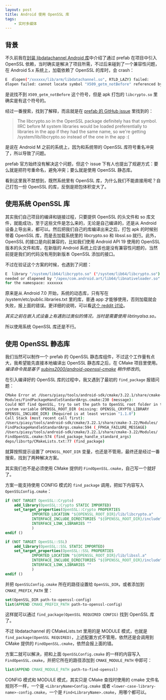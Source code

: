 ```yaml
---
layout: post
title: Android 使用 OpenSSL 库
tags:
    - 实时多媒体
---
```


## 背景

不久前我在[封装 libdatachannel Android 库](/2023/04/08/libdatachannel-native/index.html)中介绍了通过 prefab 在项目中引入 OpenSSL 依赖，当时确实是解决了项目所需，不过后来碰到了一个兼容性问题，在 Android 5.x 系统上，加载依赖了 OpenSSL 的库时，会 crash：

```bash
E  dlopen("/xxxxxx/lib/arm/libdatachannel.so", RTLD_LAZY) failed: 
dlopen failed: cannot locate symbol "X509_getm_notBefore" referenced by "libdatachannel.so"...
```

是说找不到 `X509_getm_notBefore` 这个符号，但是 apk 打包的 `libcrypto.so` 里确实是有这个符号的。

经过一番搜索，找到了解释，而且就是在 [prefab 的 GitHub issue](https://github.com/google/prefab/issues/112#issuecomment-678484426) 里找到的：

> The libcrypto.so in the OpenSSL package definitely has that symbol.
> IIRC before M system libraries would be loaded preferentially to libraries in the app if they had the same name, so we're getting /system/lib/libcrypto.so instead of the one in the app :(

是说在 Android M 之前的系统上，因为和系统带的 OpenSSL 库符号重名冲突了，所以导致了问题。

prefab 官方始终没有解决这个问题，但这个 issue 下有人也提出了规避方式：要么就是把符号重命名，避免冲突；要么就是使用 OpenSSL 静态库。

看到这里我不禁想到，既然系统里有 OpenSSL 库，为什么我们不能直接用呢？自己打包一份 OpenSSL 的库，反倒是把包体积变大了。

## 使用系统 OpenSSL 库

其实我们自己项目的编译和链接过程，只要提供 OpenSSL 的头文件和 so 库文件，就能成功，至于这些文件是怎么来的，无论是自己编译的，还是从 Android 设备上导出来，都可以。然后把我们自己的库编译出来之后，打包 apk 的时候别带着 OpenSSL 库，而是去加载系统里的 libcrypto.so 和 libssl.so 就行。此外，OpenSSL 的接口是向前兼容的，比如我们使用 Android API 19 使用的 OpenSSL 版本的头文件和库，在新版的 Android 系统上应该也是没有兼容性问题的，当然前提是我们的代码没有用到新版本 OpenSSL 添加的接口。

不过在验证这个方案的时候，也遇到了问题：

```bash
E  library "/system/lib64/libcrypto.so" ("/system/lib64/libcrypto.so") 
needed or dlopened by "/apex/com.android.art/lib64/libnativeloader.so" is not accessible 
for the namespace: xxxxxxx
```

原来是从 Android 7.0 开始，系统的动态库，只有写在 /system/etc/public.libraries.txt 里的库，普通 app 才能够使用，否则加载就会失败，报上面的错误。更详细的说明，可以看[这个 reddit 讨论](https://www.reddit.com/r/androiddev/comments/119gzjv/android_native_development_shared_library_loading/)。

_其实之前在嵌入式设备上有遇到过类似的情况，当时是需要使用 libtinyalsa.so。_

所以使用系统 OpenSSL 库还是不行。

## 使用 OpenSSL 静态库

我们当然可以制作一个 prefab 的 OpenSSL 静态库组件，不过这个工作量有点大，我希望能先直接本地编译出 OpenSSL 静态库之后，在 CMake 项目里使用。_编译命令我是基于 [subins2000/android-openssl-cmake](https://github.com/subins2000/android-openssl-cmake) 稍作修改的_。

在引入编译好的 OpenSSL 库的过程中，我又遇到了最初的 `find_package` 报错问题：

```bash
CMake Error at /Users/piasy/tools/android-sdk/cmake/3.22.1/share/cmake-3.22/
Modules/FindPackageHandleStandardArgs.cmake:230 (message):
Could NOT find OpenSSL, try to set the path to OpenSSL root folder in the
system variable OPENSSL_ROOT_DIR (missing: OPENSSL_CRYPTO_LIBRARY
OPENSSL_INCLUDE_DIR) (Required is at least version "1.1.0")
Call Stack (most recent call first):
/Users/piasy/tools/android-sdk/cmake/3.22.1/share/cmake-3.22/Modules/
FindPackageHandleStandardArgs.cmake:594 (_FPHSA_FAILURE_MESSAGE)
/Users/piasy/tools/android-sdk/cmake/3.22.1/share/cmake-3.22/Modules/
FindOpenSSL.cmake:574 (find_package_handle_standard_args)
deps/libsrtp/CMakeLists.txt:77 (find_package)
```

就算按照提示设置了 `OPENSSL_ROOT_DIR` 变量，也还是不管用，最终还是经过一番搜索，找到了两种解决方案。

其实我们也不是必须使用 CMake 提供的 `FindOpenSSL.cmake`，自己写一个就好了。

方案一能支持使用 CONFIG 模式的 `find_package` 调用，把如下内容写入 `OpenSSLConfig.cmake`：

```cmake
if (NOT TARGET OpenSSL::Crypto)
    add_library(OpenSSL::Crypto STATIC IMPORTED)
    set_target_properties(OpenSSL::Crypto PROPERTIES
            IMPORTED_LOCATION "${OPENSSL_ROOT_DIR}/lib/libcrypto.a"
            INTERFACE_INCLUDE_DIRECTORIES "${OPENSSL_ROOT_DIR}/include"
            INTERFACE_LINK_LIBRARIES ""
            )
endif ()

if (NOT TARGET OpenSSL::SSL)
    add_library(OpenSSL::SSL STATIC IMPORTED)
    set_target_properties(OpenSSL::SSL PROPERTIES
            IMPORTED_LOCATION "${OPENSSL_ROOT_DIR}/lib/libssl.a"
            INTERFACE_INCLUDE_DIRECTORIES "${OPENSSL_ROOT_DIR}/include"
            INTERFACE_LINK_LIBRARIES ""
            )
endif ()
```

并把 `OpenSSLConfig.cmake` 所在的路径设置给 `OpenSSL_DIR`，或者添加到 `CMAKE_PREFIX_PATH` 里：

```cmake
set(OpenSSL_DIR path-to-openssl-config)
list(APPEND CMAKE_PREFIX_PATH path-to-openssl-config)
```

这样就可以通过 `find_package(OpenSSL REQUIRED CONFIG)` 找到 OpenSSL 库了。

不过 libdatachannel 的 CMakeLists.txt 里用的是 MODULE 模式，也就是 `find_package(OpenSSL REQUIRED)`，上述配置方式不管用，依然还是会调用到 CMake 提供的 `FindOpenSSL.cmake`，依然会报上面的错。

方案二就可以解决，把和上面 `OpenSSLConfig.cmake` 的一样的内容写入 `FindOpenSSL.cmake`，并把它所在的路径添加到 `CMAKE_MODULE_PATH` 中即可：

```cmake
list(APPEND CMAKE_MODULE_PATH path-to-find-openssl)
```

CONFIG 模式和 MODULE 模式，其实只是 CMake 查找时使用的 cmake 文件名规则不一样，一个是 `<LibraryName>Config.cmake` 或者 `<lower-case-library-name>-config.cmake`，一个是 `Find<LibraryName>.cmake`，用哪个都可以。
